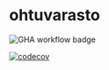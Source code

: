 # ohtuvarasto

![GHA workflow badge](https://github.com/VP-MaxHax/ohtuvarasto/workflows/CI/badge.svg)

[![codecov](https://codecov.io/gh/VP-MaxHax/ohtuvarasto/graph/badge.svg?token=0IU3YRU837)](https://codecov.io/gh/VP-MaxHax/ohtuvarasto)
